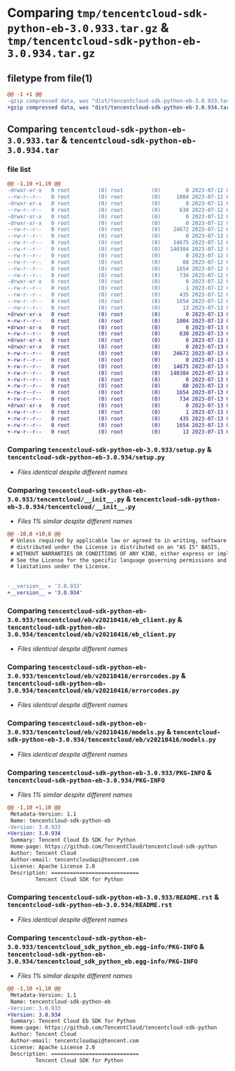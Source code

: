 # Comparing `tmp/tencentcloud-sdk-python-eb-3.0.933.tar.gz` & `tmp/tencentcloud-sdk-python-eb-3.0.934.tar.gz`

## filetype from file(1)

```diff
@@ -1 +1 @@
-gzip compressed data, was "dist/tencentcloud-sdk-python-eb-3.0.933.tar", last modified: Wed Jul 12 00:28:57 2023, max compression
+gzip compressed data, was "dist/tencentcloud-sdk-python-eb-3.0.934.tar", last modified: Thu Jul 13 00:21:29 2023, max compression
```

## Comparing `tencentcloud-sdk-python-eb-3.0.933.tar` & `tencentcloud-sdk-python-eb-3.0.934.tar`

### file list

```diff
@@ -1,19 +1,19 @@
-drwxr-xr-x   0 root         (0) root         (0)        0 2023-07-12 00:28:57.000000 tencentcloud-sdk-python-eb-3.0.933/
--rw-r--r--   0 root         (0) root         (0)     1004 2023-07-12 00:28:56.000000 tencentcloud-sdk-python-eb-3.0.933/setup.py
-drwxr-xr-x   0 root         (0) root         (0)        0 2023-07-12 00:28:57.000000 tencentcloud-sdk-python-eb-3.0.933/tencentcloud/
--rw-r--r--   0 root         (0) root         (0)      630 2023-07-12 00:28:56.000000 tencentcloud-sdk-python-eb-3.0.933/tencentcloud/__init__.py
-drwxr-xr-x   0 root         (0) root         (0)        0 2023-07-12 00:28:57.000000 tencentcloud-sdk-python-eb-3.0.933/tencentcloud/eb/
-drwxr-xr-x   0 root         (0) root         (0)        0 2023-07-12 00:28:57.000000 tencentcloud-sdk-python-eb-3.0.933/tencentcloud/eb/v20210416/
--rw-r--r--   0 root         (0) root         (0)    24672 2023-07-12 00:28:56.000000 tencentcloud-sdk-python-eb-3.0.933/tencentcloud/eb/v20210416/eb_client.py
--rw-r--r--   0 root         (0) root         (0)        0 2023-07-12 00:28:56.000000 tencentcloud-sdk-python-eb-3.0.933/tencentcloud/eb/v20210416/__init__.py
--rw-r--r--   0 root         (0) root         (0)    14675 2023-07-12 00:28:56.000000 tencentcloud-sdk-python-eb-3.0.933/tencentcloud/eb/v20210416/errorcodes.py
--rw-r--r--   0 root         (0) root         (0)   140384 2023-07-12 00:28:56.000000 tencentcloud-sdk-python-eb-3.0.933/tencentcloud/eb/v20210416/models.py
--rw-r--r--   0 root         (0) root         (0)        0 2023-07-12 00:28:56.000000 tencentcloud-sdk-python-eb-3.0.933/tencentcloud/eb/__init__.py
--rw-r--r--   0 root         (0) root         (0)       88 2023-07-12 00:28:57.000000 tencentcloud-sdk-python-eb-3.0.933/setup.cfg
--rw-r--r--   0 root         (0) root         (0)     1654 2023-07-12 00:28:57.000000 tencentcloud-sdk-python-eb-3.0.933/PKG-INFO
--rw-r--r--   0 root         (0) root         (0)      734 2023-07-12 00:28:56.000000 tencentcloud-sdk-python-eb-3.0.933/README.rst
-drwxr-xr-x   0 root         (0) root         (0)        0 2023-07-12 00:28:57.000000 tencentcloud-sdk-python-eb-3.0.933/tencentcloud_sdk_python_eb.egg-info/
--rw-r--r--   0 root         (0) root         (0)        1 2023-07-12 00:28:57.000000 tencentcloud-sdk-python-eb-3.0.933/tencentcloud_sdk_python_eb.egg-info/dependency_links.txt
--rw-r--r--   0 root         (0) root         (0)      435 2023-07-12 00:28:57.000000 tencentcloud-sdk-python-eb-3.0.933/tencentcloud_sdk_python_eb.egg-info/SOURCES.txt
--rw-r--r--   0 root         (0) root         (0)     1654 2023-07-12 00:28:57.000000 tencentcloud-sdk-python-eb-3.0.933/tencentcloud_sdk_python_eb.egg-info/PKG-INFO
--rw-r--r--   0 root         (0) root         (0)       13 2023-07-12 00:28:57.000000 tencentcloud-sdk-python-eb-3.0.933/tencentcloud_sdk_python_eb.egg-info/top_level.txt
+drwxr-xr-x   0 root         (0) root         (0)        0 2023-07-13 00:21:29.000000 tencentcloud-sdk-python-eb-3.0.934/
+-rw-r--r--   0 root         (0) root         (0)     1004 2023-07-13 00:21:29.000000 tencentcloud-sdk-python-eb-3.0.934/setup.py
+drwxr-xr-x   0 root         (0) root         (0)        0 2023-07-13 00:21:29.000000 tencentcloud-sdk-python-eb-3.0.934/tencentcloud/
+-rw-r--r--   0 root         (0) root         (0)      630 2023-07-13 00:21:29.000000 tencentcloud-sdk-python-eb-3.0.934/tencentcloud/__init__.py
+drwxr-xr-x   0 root         (0) root         (0)        0 2023-07-13 00:21:29.000000 tencentcloud-sdk-python-eb-3.0.934/tencentcloud/eb/
+drwxr-xr-x   0 root         (0) root         (0)        0 2023-07-13 00:21:29.000000 tencentcloud-sdk-python-eb-3.0.934/tencentcloud/eb/v20210416/
+-rw-r--r--   0 root         (0) root         (0)    24672 2023-07-13 00:21:29.000000 tencentcloud-sdk-python-eb-3.0.934/tencentcloud/eb/v20210416/eb_client.py
+-rw-r--r--   0 root         (0) root         (0)        0 2023-07-13 00:21:29.000000 tencentcloud-sdk-python-eb-3.0.934/tencentcloud/eb/v20210416/__init__.py
+-rw-r--r--   0 root         (0) root         (0)    14675 2023-07-13 00:21:29.000000 tencentcloud-sdk-python-eb-3.0.934/tencentcloud/eb/v20210416/errorcodes.py
+-rw-r--r--   0 root         (0) root         (0)   140384 2023-07-13 00:21:29.000000 tencentcloud-sdk-python-eb-3.0.934/tencentcloud/eb/v20210416/models.py
+-rw-r--r--   0 root         (0) root         (0)        0 2023-07-13 00:21:29.000000 tencentcloud-sdk-python-eb-3.0.934/tencentcloud/eb/__init__.py
+-rw-r--r--   0 root         (0) root         (0)       88 2023-07-13 00:21:29.000000 tencentcloud-sdk-python-eb-3.0.934/setup.cfg
+-rw-r--r--   0 root         (0) root         (0)     1654 2023-07-13 00:21:29.000000 tencentcloud-sdk-python-eb-3.0.934/PKG-INFO
+-rw-r--r--   0 root         (0) root         (0)      734 2023-07-13 00:21:29.000000 tencentcloud-sdk-python-eb-3.0.934/README.rst
+drwxr-xr-x   0 root         (0) root         (0)        0 2023-07-13 00:21:29.000000 tencentcloud-sdk-python-eb-3.0.934/tencentcloud_sdk_python_eb.egg-info/
+-rw-r--r--   0 root         (0) root         (0)        1 2023-07-13 00:21:29.000000 tencentcloud-sdk-python-eb-3.0.934/tencentcloud_sdk_python_eb.egg-info/dependency_links.txt
+-rw-r--r--   0 root         (0) root         (0)      435 2023-07-13 00:21:29.000000 tencentcloud-sdk-python-eb-3.0.934/tencentcloud_sdk_python_eb.egg-info/SOURCES.txt
+-rw-r--r--   0 root         (0) root         (0)     1654 2023-07-13 00:21:29.000000 tencentcloud-sdk-python-eb-3.0.934/tencentcloud_sdk_python_eb.egg-info/PKG-INFO
+-rw-r--r--   0 root         (0) root         (0)       13 2023-07-13 00:21:29.000000 tencentcloud-sdk-python-eb-3.0.934/tencentcloud_sdk_python_eb.egg-info/top_level.txt
```

### Comparing `tencentcloud-sdk-python-eb-3.0.933/setup.py` & `tencentcloud-sdk-python-eb-3.0.934/setup.py`

 * *Files identical despite different names*

### Comparing `tencentcloud-sdk-python-eb-3.0.933/tencentcloud/__init__.py` & `tencentcloud-sdk-python-eb-3.0.934/tencentcloud/__init__.py`

 * *Files 1% similar despite different names*

```diff
@@ -10,8 +10,8 @@
 # Unless required by applicable law or agreed to in writing, software
 # distributed under the License is distributed on an "AS IS" BASIS,
 # WITHOUT WARRANTIES OR CONDITIONS OF ANY KIND, either express or implied.
 # See the License for the specific language governing permissions and
 # limitations under the License.
 
 
-__version__ = '3.0.933'
+__version__ = '3.0.934'
```

### Comparing `tencentcloud-sdk-python-eb-3.0.933/tencentcloud/eb/v20210416/eb_client.py` & `tencentcloud-sdk-python-eb-3.0.934/tencentcloud/eb/v20210416/eb_client.py`

 * *Files identical despite different names*

### Comparing `tencentcloud-sdk-python-eb-3.0.933/tencentcloud/eb/v20210416/errorcodes.py` & `tencentcloud-sdk-python-eb-3.0.934/tencentcloud/eb/v20210416/errorcodes.py`

 * *Files identical despite different names*

### Comparing `tencentcloud-sdk-python-eb-3.0.933/tencentcloud/eb/v20210416/models.py` & `tencentcloud-sdk-python-eb-3.0.934/tencentcloud/eb/v20210416/models.py`

 * *Files identical despite different names*

### Comparing `tencentcloud-sdk-python-eb-3.0.933/PKG-INFO` & `tencentcloud-sdk-python-eb-3.0.934/PKG-INFO`

 * *Files 1% similar despite different names*

```diff
@@ -1,10 +1,10 @@
 Metadata-Version: 1.1
 Name: tencentcloud-sdk-python-eb
-Version: 3.0.933
+Version: 3.0.934
 Summary: Tencent Cloud Eb SDK for Python
 Home-page: https://github.com/TencentCloud/tencentcloud-sdk-python
 Author: Tencent Cloud
 Author-email: tencentcloudapi@tencent.com
 License: Apache License 2.0
 Description: ============================
         Tencent Cloud SDK for Python
```

### Comparing `tencentcloud-sdk-python-eb-3.0.933/README.rst` & `tencentcloud-sdk-python-eb-3.0.934/README.rst`

 * *Files identical despite different names*

### Comparing `tencentcloud-sdk-python-eb-3.0.933/tencentcloud_sdk_python_eb.egg-info/PKG-INFO` & `tencentcloud-sdk-python-eb-3.0.934/tencentcloud_sdk_python_eb.egg-info/PKG-INFO`

 * *Files 1% similar despite different names*

```diff
@@ -1,10 +1,10 @@
 Metadata-Version: 1.1
 Name: tencentcloud-sdk-python-eb
-Version: 3.0.933
+Version: 3.0.934
 Summary: Tencent Cloud Eb SDK for Python
 Home-page: https://github.com/TencentCloud/tencentcloud-sdk-python
 Author: Tencent Cloud
 Author-email: tencentcloudapi@tencent.com
 License: Apache License 2.0
 Description: ============================
         Tencent Cloud SDK for Python
```

